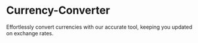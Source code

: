 # Currency-Converter
Effortlessly convert currencies with our accurate tool, keeping you updated on exchange rates.
